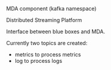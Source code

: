 MDA component (kafka namespace)

Distributed Streaming Platform

Interface between blue boxes and MDA.

Currently two topics are created:
- metrics to process metrics
- log to process logs
